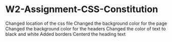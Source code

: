 # W2-Assignment-CSS-Constitution
Changed location of the css file
Changed the background color for the page
Changed the background color for the headers
Changed the color of text to black and white
Added borders
Centerd the heading text
